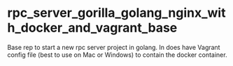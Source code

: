 # rpc_server_gorilla_golang_nginx_with_docker_and_vagrant_base
Base rep to start a new rpc server project in golang. In does have Vagrant config file (best to use on Mac or Windows) to contain the docker container.
